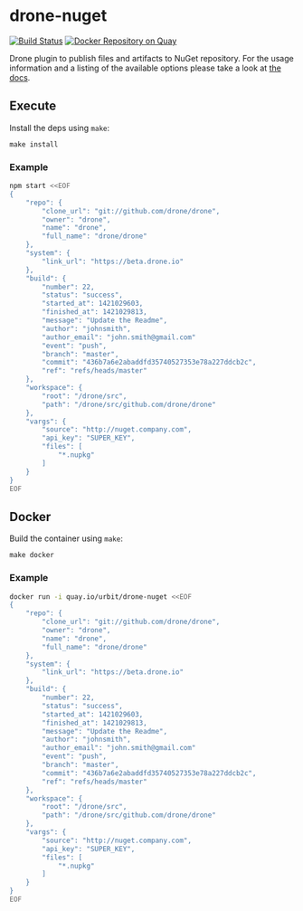 # drone-nuget

[![Build Status](http://ci.urb-it.com/api/badges/urbitassociates/drone-nuget/status.svg)](http://ci.urb-it.com/urbitassociates/drone-nuget)
[![Docker Repository on Quay](https://quay.io/repository/urbit/drone-nuget/status "Docker Repository on Quay")](https://quay.io/repository/urbit/drone-nuget)

Drone plugin to publish files and artifacts to NuGet repository. For the usage information and a listing of the available options please take a look at [the docs](DOCS.md).

## Execute

Install the deps using `make`:

```
make install
```

### Example

```sh
npm start <<EOF
{
    "repo": {
        "clone_url": "git://github.com/drone/drone",
        "owner": "drone",
        "name": "drone",
        "full_name": "drone/drone"
    },
    "system": {
        "link_url": "https://beta.drone.io"
    },
    "build": {
        "number": 22,
        "status": "success",
        "started_at": 1421029603,
        "finished_at": 1421029813,
        "message": "Update the Readme",
        "author": "johnsmith",
        "author_email": "john.smith@gmail.com"
        "event": "push",
        "branch": "master",
        "commit": "436b7a6e2abaddfd35740527353e78a227ddcb2c",
        "ref": "refs/heads/master"
    },
    "workspace": {
        "root": "/drone/src",
        "path": "/drone/src/github.com/drone/drone"
    },
    "vargs": {
        "source": "http://nuget.company.com",
        "api_key": "SUPER_KEY",
        "files": [
            "*.nupkg"
        ]
    }
}
EOF
```

## Docker

Build the container using `make`:

```
make docker
```

### Example

```sh
docker run -i quay.io/urbit/drone-nuget <<EOF
{
    "repo": {
        "clone_url": "git://github.com/drone/drone",
        "owner": "drone",
        "name": "drone",
        "full_name": "drone/drone"
    },
    "system": {
        "link_url": "https://beta.drone.io"
    },
    "build": {
        "number": 22,
        "status": "success",
        "started_at": 1421029603,
        "finished_at": 1421029813,
        "message": "Update the Readme",
        "author": "johnsmith",
        "author_email": "john.smith@gmail.com"
        "event": "push",
        "branch": "master",
        "commit": "436b7a6e2abaddfd35740527353e78a227ddcb2c",
        "ref": "refs/heads/master"
    },
    "workspace": {
        "root": "/drone/src",
        "path": "/drone/src/github.com/drone/drone"
    },
    "vargs": {
        "source": "http://nuget.company.com",
        "api_key": "SUPER_KEY",
        "files": [
            "*.nupkg"
        ]
    }
}
EOF
```
